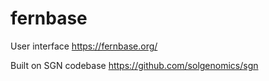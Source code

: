 # fernbase 
User interface https://fernbase.org/

Built on SGN codebase https://github.com/solgenomics/sgn
